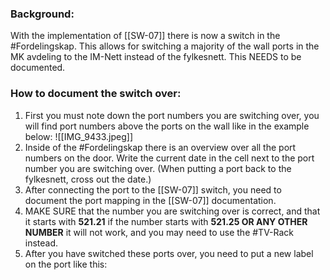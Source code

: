 ### Background:
With the implementation of [[SW-07]] there is now a switch in the #Fordelingskap. This allows for switching a majority of the wall ports in the MK avdeling to the IM-Nett instead of the fylkesnett. This NEEDS to be documented.

### How to document the switch over:
1. First you must note down the port numbers you are switching over, you will find port numbers above the ports on the wall like in the example below: ![[IMG_9433.jpeg]]
2. Inside of the #Fordelingskap there is an overview over all the port numbers on the door. Write the current date in the cell next to the port number you are switching over. (When putting a port back to the fylkesnett, cross out the date.)
3. After connecting the port to the [[SW-07]] switch, you need to document the port mapping in the [[SW-07]] documentation.
4. MAKE SURE that the number you are switching over is correct, and that it starts with **521.21** if the number starts with **521.25 OR ANY OTHER NUMBER** it will not work, and you may need to use the #TV-Rack instead.
5. After you have switched these ports over, you need to put a new label on the port like this:
 